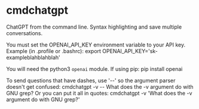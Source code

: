 # cmdchatgpt
ChatGPT from the command line. Syntax highlighting and save multiple conversations.

You must set the OPENAI_API_KEY environment variable to your API key.
Example (in .profile or .bashrc):
export OPENAI_API_KEY='sk-exampleblahblahblah'

You will need the python3 `openai` module.
If using pip:
pip install openai

To send questions that have dashes, use '--' so the argument parser doesn't
get confused:
cmdchatgpt -v -- What does the -v argument do with GNU grep?
Or you can put it all in quotes:
cmdchatgpt -v 'What does the -v argument do with GNU grep?'
